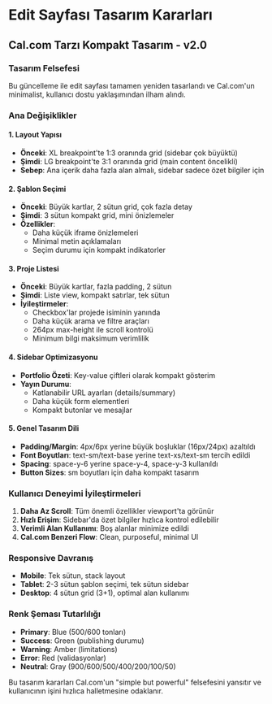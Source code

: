 # Edit Sayfası Tasarım Kararları

## Cal.com Tarzı Kompakt Tasarım - v2.0

### Tasarım Felsefesi

Bu güncelleme ile edit sayfası tamamen yeniden tasarlandı ve Cal.com'un minimalist, kullanıcı dostu yaklaşımından ilham alındı.

### Ana Değişiklikler

#### 1. Layout Yapısı

- **Önceki**: XL breakpoint'te 1:3 oranında grid (sidebar çok büyüktü)
- **Şimdi**: LG breakpoint'te 3:1 oranında grid (main content öncelikli)
- **Sebep**: Ana içerik daha fazla alan almalı, sidebar sadece özet bilgiler için

#### 2. Şablon Seçimi

- **Önceki**: Büyük kartlar, 2 sütun grid, çok fazla detay
- **Şimdi**: 3 sütun kompakt grid, mini önizlemeler
- **Özellikler**:
  - Daha küçük iframe önizlemeleri
  - Minimal metin açıklamaları
  - Seçim durumu için kompakt indikatorler

#### 3. Proje Listesi

- **Önceki**: Büyük kartlar, fazla padding, 2 sütun
- **Şimdi**: Liste view, kompakt satırlar, tek sütun
- **İyileştirmeler**:
  - Checkbox'lar projede isiminin yanında
  - Daha küçük arama ve filtre araçları
  - 264px max-height ile scroll kontrolü
  - Minimum bilgi maksimum verimlilik

#### 4. Sidebar Optimizasyonu

- **Portfolio Özeti**: Key-value çiftleri olarak kompakt gösterim
- **Yayın Durumu**:
  - Katlanabilir URL ayarları (details/summary)
  - Daha küçük form elementleri
  - Kompakt butonlar ve mesajlar

#### 5. Genel Tasarım Dili

- **Padding/Margin**: 4px/6px yerine büyük boşluklar (16px/24px) azaltıldı
- **Font Boyutları**: text-sm/text-base yerine text-xs/text-sm tercih edildi
- **Spacing**: space-y-6 yerine space-y-4, space-y-3 kullanıldı
- **Button Sizes**: sm boyutları için daha kompakt tasarım

### Kullanıcı Deneyimi İyileştirmeleri

1. **Daha Az Scroll**: Tüm önemli özellikler viewport'ta görünür
2. **Hızlı Erişim**: Sidebar'da özet bilgiler hızlıca kontrol edilebilir
3. **Verimli Alan Kullanımı**: Boş alanlar minimize edildi
4. **Cal.com Benzeri Flow**: Clean, purposeful, minimal UI

### Responsive Davranış

- **Mobile**: Tek sütun, stack layout
- **Tablet**: 2-3 sütun şablon seçimi, tek sütun sidebar
- **Desktop**: 4 sütun grid (3+1), optimal alan kullanımı

### Renk Şeması Tutarlılığı

- **Primary**: Blue (500/600 tonları)
- **Success**: Green (publishing durumu)
- **Warning**: Amber (limitations)
- **Error**: Red (validasyonlar)
- **Neutral**: Gray (900/600/500/400/200/100/50)

Bu tasarım kararları Cal.com'un "simple but powerful" felsefesini yansıtır ve kullanıcının işini hızlıca halletmesine odaklanır.
